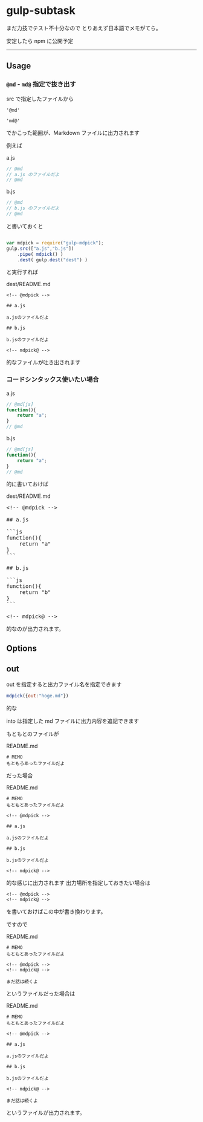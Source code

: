 gulp-subtask
============

まだ力技でテスト不十分なので
とりあえず日本語でメモがてら。

安定したら npm に公開予定

<!--

## Getting started

You can install this module from npm.

```sh
npm install gulp-mdpick
```
-->

---

## Usage

### `@md` - `md@` 指定で抜き出す

src で指定したファイルから

```
'@md'

'md@'
```

でかこった範囲が、Markdown ファイルに出力されます

例えば

a.js
```js
// @md
// a.js のファイルだよ
// @md
```

b.js
```js
// @md
// b.js のファイルだよ
// @md
```

と書いておくと

```js

var mdpick = require("gulp-mdpick");
gulp.src(["a.js","b.js"])
    .pipe( mdpick() )
    .dest( gulp.dest("dest") )
```

と実行すれば

dest/README.md
```
<!-- @mdpick -->

## a.js

a.jsのファイルだよ

## b.js

b.jsのファイルだよ

<!-- mdpick@ -->
```

的なファイルが吐き出されます

### コードシンタックス使いたい場合

a.js
```js
// @md[js]
function(){
	return "a";
}
// @md
```

b.js
```js
// @md[js]
function(){
	return "a";
}
// @md
```

的に書いておけば

dest/README.md

<pre>
&lt;!-- @mdpick -->

## a.js

```js
function(){
	return "a"
}
```

## b.js

```js
function(){
	return "b"
}
```

&lt;!-- mdpick@ -->
</pre>

的なのが出力されます。

## Options

## out

out を指定すると出力ファイル名を指定できます

```js
mdpick({out:"hoge.md"})
```

的な

into は指定した md ファイルに出力内容を追記できます

もともとのファイルが

README.md
```
# MEMO
もともろあったファイルだよ
```

だった場合

README.md
```
# MEMO
もともとあったファイルだよ

<!-- @mdpick -->

## a.js

a.jsのファイルだよ

## b.js

b.jsのファイルだよ

<!-- mdpick@ -->

```

的な感じに出力されます
出力場所を指定しておきたい場合は

```
<!-- @mdpick -->
<!-- mdpick@ -->
```

を書いておけばこの中が書き換わります。

ですので

README.md
```
# MEMO
もともとあったファイルだよ

<!-- @mdpick -->
<!-- mdpick@ -->

まだ話は続くよ
```

というファイルだった場合は

README.md
```
# MEMO
もともとあったファイルだよ

<!-- @mdpick -->

## a.js

a.jsのファイルだよ

## b.js

b.jsのファイルだよ

<!-- mdpick@ -->

まだ話は続くよ
```

というファイルが出力されます。
